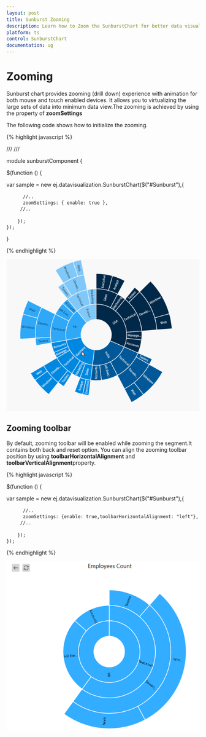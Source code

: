 ```yaml
---
layout: post
title: Sunburst Zooming
description: Learn how to Zoom the SunburstChart for better data visualization
platform: ts
control: SunburstChart
documentation: ug
---
```


# Zooming

Sunburst chart provides zooming (drill down) experience with animation for both mouse and touch enabled devices. It allows you to virtualizing the large sets of data into minimum data view.The zooming is achieved by using the property of **zoomSettings**

The following code shows how to initialize the zooming.

{% highlight javascript %}

/// <reference path="tsfiles/jquery.d.ts" />
/// <reference path="tsfiles/ej.web.all.d.ts" />

module  sunburstComponent {

$(function () {

var sample = new ej.datavisualization.SunburstChart($("#Sunburst"),{
          
          //..
          zoomSettings: { enable: true },	           
         //..

        });
    });
}

{% endhighlight %}

![](Zooming_images/Zooming_img1.gif)

## Zooming toolbar
By default, zooming toolbar will be enabled while zooming the segment.It contains both back and reset option.
You can align the zooming toolbar position by using **toolbarHorizontalAlignment** and **toolbarVerticalAlignment**property.


{% highlight javascript %}

$(function () {

var sample = new ej.datavisualization.SunburstChart($("#Sunburst"),{
          
          //..
          zoomSettings: {enable: true,toolbarHorizontalAlignment: "left"},	           
         //..

        });
    });

{% endhighlight %}

![](Zooming_images/Zooming_img2.png)


